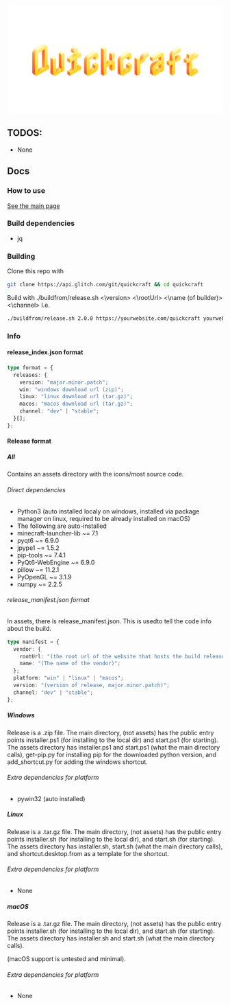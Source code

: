<img src="buildfrom/sources/assets-all/logo_full.png">

## TODOS:
- None

## Docs

### How to use

[See the main page](.)

### Build dependencies
- jq

### Building

Clone this repo with

```sh
git clone https://api.glitch.com/git/quickcraft && cd quickcraft
```

Build with
./buildfrom/release.sh <\version> <\rootUrl> <\name (of builder)> <\channel>
I.e.

```sh
./buildfrom/release.sh 2.0.0 https://yourwebsite.com/quickcraft yourwebsite release
```

### Info

#### release_index.json format

```typescript
type format = {
  releases: {
    version: "major.minor.patch";
    win: "windows download url (zip)";
    linux: "linux download url (tar.gz)";
    macos: "macos download url (tar.gz)";
    channel: "dev" | "stable";
  }[];
};
```

#### Release format

##### All

Contains an assets directory with the icons/most source code.

###### Direct dependencies

- Python3 (auto installed localy on windows, installed via package manager on linux, required to be already installed on macOS)
- The following are auto-installed
- minecraft-launcher-lib ~= 7.1
- pyqt6 ~= 6.9.0 
- jpype1 ~= 1.5.2
- pip-tools ~= 7.4.1 
- PyQt6-WebEngine ~= 6.9.0
- pillow ~= 11.2.1
- PyOpenGL ~= 3.1.9
- numpy ~= 2.2.5

###### release_manifest.json format

In assets, there is release_manifest.json. This is usedto tell the code info about the build.

```typescript
type manifest = {
  vendor: {
    rootUrl: "(the root url of the website that hosts the build releases, ie rootUrl/README.md)";
    name: "(The name of the vendor)";
  };
  platform: "win" | "linux" | "macos";
  version: "(version of release, major.minor.patch)";
  channel: "dev" | "stable";
};
```

##### Windows

Release is a .zip file. The main directory, (not assets) has the public entry points installer.ps1 (for installing to the local dir) and start.ps1 (for starting). The assets directory has installer.ps1 and start.ps1 (what the main directory calls), get-pip.py for installing pip for the downloaded python version, and add_shortcut.py for adding the windows shortcut.

###### Extra dependencies for platform

- pywin32 (auto installed)

##### Linux

Release is a .tar.gz file. The main directory, (not assets) has the public entry points installer.sh (for installing to the local dir), and start.sh (for starting). The assets directory has installer.sh, start.sh (what the main directory calls), and shortcut.desktop.from as a template for the shortcut.

###### Extra dependencies for platform

- None

##### macOS

Release is a .tar.gz file. The main directory, (not assets) has the public entry points installer.sh (for installing to the local dir), and start.sh (for starting). The assets directory has installer.sh and start.sh (what the main directory calls).

(macOS support is untested and minimal).

###### Extra dependencies for platform

- None
